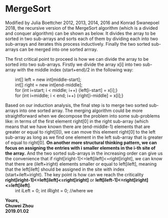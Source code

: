 # MergeSort                                                                 
Modified by Julia Boettcher 2012, 2013, 2014, 2016 and Konrad Swanepoel 2018, the recursive version of the MergeSort algorithm (which is a divided and conquer algorithm) can be shown as below. It divides the array to be sorted in two sub-arrays and sorts each of them by dividing each into two sub-arrays and iterates this process inductively. Finally the two sorted sub-arrays can be merged into one sorted arrray.                  
                   
The first critical point to proceed is how we can divide the array to be sorted into two sub-arrays. Firstly we divide the array x[i] into two sub-array with the middle index (start+end)/2 in the following way:                 
                
                
&nbsp; &nbsp; &nbsp; &nbsp; int[] left = new int[middle-start];              
&nbsp; &nbsp; &nbsp; &nbsp; int[] right = new int[end-middle];          
&nbsp; &nbsp; &nbsp; &nbsp; for (int i=start; i < middle; i++) {left[i-start] = x[i];}                            
&nbsp; &nbsp; &nbsp; &nbsp; for (int i=middle; i < end; i++) {right[i-middle] = x[i];}                
   
   
Based on our induction analysis, the final step is to merge two sorted sub-arrays into one sorted array. The merging algorithm could be more straightforward when we decompose the problem into some sub-problems like: in terms of the first element right[0] in the right sub-array (which means that we have known there are (end-middle-1) elements that are greater or equal to right[0]), we can move this element right[0] to the left sub-array as long as we find one element in the left sub-array that is greater of equal to right[0]. **On another more structural thinking pattern, we can focus on assigning the entries with i smaller elements in the i-th site of the array.** And the two sorted sub-arrays in the increasing order can give us the convenience that if right[iright-1]<=left[ileft]<=right[iright], we can know that there are (ileft+iright) elements smaller or equal to left[ileft], meaning that the left[ileft] should be assigned in the site with index (start+ileft+iright). The key point is how can we reach the criticality **right[iright-1]<=left[ileft]<=right[iright]** or **left[ileft-1]<=right[iright]<=left[ileft]**.                  
&nbsp; &nbsp; &nbsp; &nbsp; int iLeft = 0; int iRight = 0; //where we   

                      
**Yours,**                
**Chuwei Zhou**                    
**2019.01.02**                                 
